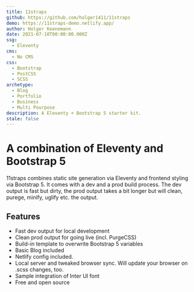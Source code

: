 ```yaml
---
title: 11straps
github: https://github.com/holger1411/11straps
demo: https://11straps-demo.netlify.app/
author: Holger Koenemann
date: 2021-07-10T00:00:00.000Z
ssg:
  - Eleventy
cms:
  - No CMS
css:
  - Bootstrap
  - PostCSS
  - SCSS
archetype:
  - Blog
  - Portfolio
  - Business
  - Multi Pourpose
description: A Eleventy + Bootstrap 5 starter kit.
stale: false
---
```


# A combination of Eleventy and Bootstrap 5

11straps combines static site generation via Eleventy and frontend styling via Bootstrap 5. It comes with a dev and a prod build process. The dev output is fast but dirty, the prod output takes a bit longer but will clean, purege, minify, uglify etc. the output.

## Features

- Fast dev output for local development
- Clean prod output for going live (incl. PurgeCSS)
- Build-in template to overwrite Bootstrap 5 variables
- Basic Blog included
- Netlify config included.
- Local server and tweaked browser sync. Will update your browser on .scss changes, too.
- Sample integration of Inter UI font
- Free and open source
